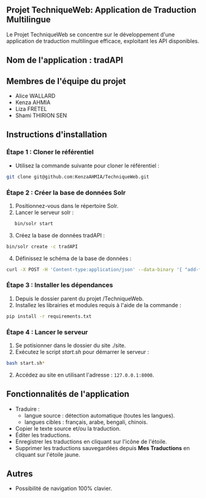 ## Projet TechniqueWeb: Application de Traduction Multilingue

Le Projet TechniqueWeb se concentre sur le développement d'une application de traduction multilingue efficace, exploitant les API disponibles.

## Nom de l'application : tradAPI

## Membres de l'équipe du projet

- Alice WALLARD
- Kenza AHMIA
- Liza FRETEL
- Shami THIRION SEN

## Instructions d'installation

### Étape 1 : Cloner le référentiel

- Utilisez la commande suivante pour cloner le référentiel :

```bash
git clone git@github.com:KenzaAHMIA/TechniqueWeb.git
```

### Étape 2 : Créer la base de données Solr

1. Positionnez-vous dans le répertoire Solr.
2. Lancer le serveur solr :

```bash
   bin/solr start
```

3. Créez la base de données tradAPI :

```bash
bin/solr create -c tradAPI
```

4. Définissez le schéma de la base de données :

```bash
curl -X POST -H 'Content-type:application/json' --data-binary '{ "add-field": [{"name":"id", "type":"integer", "multiValued":false, "stored":true, "indexed":true} ,{"name":"langue", "type":"string", "multiValued":false, "stored":true, "indexed":true}, {"name":"trad_source", "type":"string", "multiValued":false, "stored":true, "indexed":true}, {"name":"trad_cible", "type":"string", "multiValued":false, "stored":true, "indexed":true} ]}' http://localhost:8983/solr/tradAPI/schema
```

### Étape 3 : Installer les dépendances

1. Depuis le dossier parent du projet /TechniqueWeb.
2. Installez les librairies et modules requis à l'aide de la commande :

```bash
pip install -r requirements.txt
```

### Étape 4 : Lancer le serveur

1.  Se potisionner dans le dossier du site ./site.
2.  Exécutez le script _start.sh_ pour démarrer le serveur :

```bash
bash start.sh*
```

2.  Accédez au site en utilisant l'adresse : `127.0.0.1:8000`.

## Fonctionnalités de l'application

- Traduire :
  - langue source : détection automatique (toutes les langues).
  - langues cibles : français, arabe, bengali, chinois.
- Copier le texte source et/ou la traduction.
- Éditer les traductions.
- Enregistrer les traductions en cliquant sur l'icône de l'étoile.
- Supprimer les traductions sauvegardées depuis **Mes Traductions** en cliquant sur l'étoile jaune.

## Autres

- Possibilité de navigation 100% clavier.
